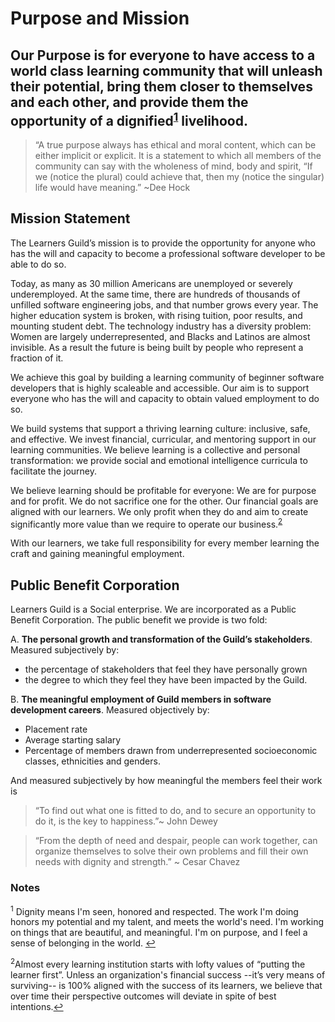 # Purpose and Mission

## Our Purpose is for everyone to have access to a world class learning community that will unleash their potential, bring them closer to themselves and each other, and provide them the opportunity of a dignified<sup name="a1">[1](#f1)</sup> livelihood.

> “A true purpose always has ethical and moral content, which can be either implicit or explicit. It is a statement to which all members of the community can say with the wholeness of mind, body and spirit, “If we (notice the plural) could achieve that, then my (notice the singular) life would have meaning.” ~Dee Hock


## Mission Statement

The Learners Guild’s mission is to provide the opportunity for anyone who has the will and capacity to become a professional software developer to be able to do so.

Today, as many as 30 million Americans are unemployed or severely underemployed. At the same time, there are hundreds of thousands of unfilled software engineering jobs, and that number grows every year.
The  higher education system is broken, with rising tuition, poor results, and mounting student debt.
The technology industry has a diversity problem: Women are largely underrepresented, and Blacks and Latinos are almost invisible. As a result the future is being built by people who represent a fraction of it.

We achieve this goal by building a learning community of beginner software developers that is highly scaleable and accessible. Our aim is to support everyone who has the will and capacity to obtain valued employment to do so. 

We build systems that support a thriving learning culture: inclusive, safe, and effective. We invest financial, curricular, and mentoring support in our learning communities. We believe learning is a collective and personal transformation: we provide social and emotional intelligence curricula to facilitate the journey.

We believe learning should be profitable for everyone: We are for purpose and for profit. We do not sacrifice one for the other. Our financial goals are aligned with our learners. We only profit when they do and aim to create significantly more value than we require to operate our business.<sup name="a2">[2](#f2)</sup>

With our learners, we take full responsibility for every member learning the craft and gaining meaningful employment.

## Public Benefit Corporation

Learners Guild is a Social enterprise. We are incorporated as a Public Benefit Corporation. The public benefit we provide is two fold:

A. **The personal growth and transformation of the Guild’s stakeholders**. Measured subjectively by: 
  * the percentage of stakeholders that feel they have personally grown
  * the degree to which they feel they have been impacted by the Guild.

B. **The meaningful employment of Guild members in software development careers**. Measured objectively by:
  * Placement rate
  * Average starting salary
  * Percentage of members drawn from underrepresented socioeconomic classes, ethnicities and genders.
  
  And measured subjectively by how meaningful the members feel their work is


> “To find out what one is fitted to do, and to secure an opportunity to do it, is the key to happiness.”~ John Dewey

> “From the depth of need and despair, people can work together, can organize themselves to solve their own problems and fill their own needs with dignity and strength.” ~ Cesar Chavez

### Notes

<sup name="f1">1</sup> Dignity means I'm seen, honored and respected. The work I'm doing honors my potential and my talent, and meets the world's need. I'm working on things that are beautiful, and meaningful. I'm on purpose, and I feel a sense of belonging in the world. [↩](#a1)

<sup name="f2">2</sup>Almost every learning institution starts with lofty values of “putting the learner first”. Unless an organization's financial success --it’s very means of surviving-- is 100% aligned with the success of its learners, we believe that over time their perspective outcomes will deviate in spite of best intentions.[↩](#a2)
